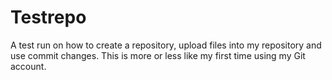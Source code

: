 # Testrepo
A test run on how to create a repository, upload files into my repository and use commit changes. This is more or less like my first time using my Git account. 
